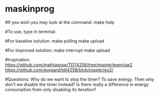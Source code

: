 # maskinprog


#If you wish you may look at the command:
make help


#To use, type in terminal:

#For baseline solution:
make polling
make upload

#For improved solution:
make interrupt
make upload


#Inspiration:
https://github.com/mathiasose/TDT4258/tree/master/exercise2
https://github.com/evegard/tdt4258/blob/master/ex2/


#Questions:
Why do we want to stop the timer? To save energy. Then why don't we disable the timer instead? Is there really a difference in energy consumption from only disabling its iteration?


